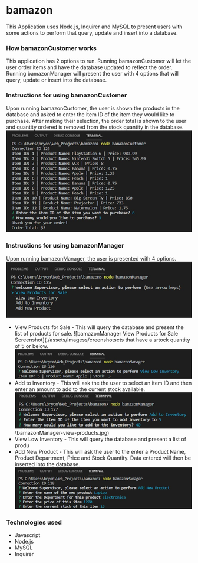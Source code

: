 # bamazon

This Application uses Node.js, Inquirer and MySQL to present users with some actions to perform that query, update and insert into a database.

### How bamazonCustomer works
This application has 2 options to run.  Running bamazonCustomer will let the user order items and have the database updated to reflect the order.  Running bamazonManager will present the user with 4 options that will query, update or insert into the database.

### Instructions for using bamazonCustomer
Upon running bamazonCustomer, the user is shown the products in the database and asked to enter the item ID of the item they would like to purchase.  After making their selection, the order total is shown to the user and quantity ordered is removed from the stock quantity in the database.
![bamazonCustomer Screenshot](./assets/images/screenshots/bamazonCustomer.jpg)

### Instructions for using bamazonManager
Upon running bamazonManager, the user is presented with 4 options.
![bamazonManager Options to Perform Screenshot](./assets/images/screenshots/bamazonManager-options.jpg)
* View Products for Sale - This will query the database and present the list of products for sale.
![bamazonManager View Products for Sale Screenshot](./assets/imagess/creenshotscts that have a srtock quantity of 5 or below.
![bamazonManager View Low Inventory Screenshot](./assets/images/screenshots/bamazonManager-view-low-inventory.jpg)
* Add to Inventory - This will ask the the user to select an item ID and then enter an amount to add to the current stock available.
![bamazonManager Add New Product Screenshot](./assets/images/screenshots/bamazonManager-add-stock.jpg)\bamazonManager-view-products.jpg)
* View Low Inventory - This will query the database and present a list of produ
* Add New Product - This will ask the user to the enter a Product Name, Product Department, Price and Stock Quantity.  Data entered will then be inserted into the database.
![bamazonManager Add New Product Screenshot](./assets/images/screenshots/bamazonManager-add-product.jpg)

### Technologies used
* Javascript
* Node.js
* MySQL
* Inquirer
